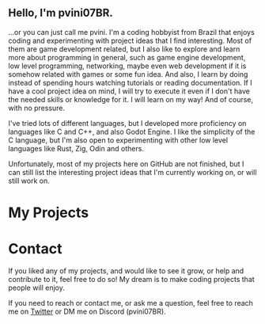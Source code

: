 ## Hello, I'm pvini07BR.
...or you can just call me pvini. I'm a coding hobbyist from Brazil that enjoys coding and experimenting with project ideas that I find interesting. Most of them are game development related, but I also like to explore and learn more about programming in general, such as game engine development, low level programming, networking, maybe even web development if it is somehow related with games or some fun idea. And also, I learn by doing instead of spending hours watching tutorials or reading documentation. If I have a cool project idea on mind, I will try to execute it even if I don't have the needed skills or knowledge for it. I will learn on my way! And of course, with no pressure.

I've tried lots of different languages, but I developed more proficiency on languages like C and C++, and also Godot Engine. I like the simplicity of the C language, but I'm also open to experimenting with other low level languages like Rust, Zig, Odin and others.

Unfortunately, most of my projects here on GitHub are not finished, but I can still list the interesting project ideas that I'm currently working on, or will still work on.

# My Projects

# Contact
If you liked any of my projects, and would like to see it grow, or help and contribute to it, feel free to do so! My dream is to make coding projects that people will enjoy.

If you need to reach or contact me, or ask me a question, feel free to reach me on [Twitter](https://x.com/pvini07BR) or DM me on Discord (pvini07BR).
